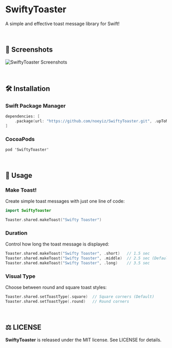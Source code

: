 # SwiftyToaster
A simple and effective toast message library for Swift!

<br>

## 📸 Screenshots
![SwiftyToaster Screenshots](https://github.com/noeyiz/SwiftyToaster/assets/116897060/870999fc-fb60-4c63-a5c4-63a7cd259ad2)

<br>

## 🛠️ Installation
### Swift Package Manager
```swift
dependencies: [
    .package(url: "https://github.com/noeyiz/SwiftyToaster.git", .upToNextMajor(from: "1.0.2"))
]
```

### CocoaPods
```
pod 'SwiftyToaster'
```

<br>

## 🚀 Usage
### Make Toast!
Create simple toast messages with just one line of code:

```swift
import SwiftyToaster

Toaster.shared.makeToast("Swifty Toaster")
```

### Duration
Control how long the toast message is displayed:

```swift
Toaster.shared.makeToast("Swifty Toaster", .short)   // 1.5 sec
Toaster.shared.makeToast("Swifty Toaster", .middle)  // 2.5 sec (Default)
Toaster.shared.makeToast("Swifty Toaster", .long)    // 3.5 sec
```

### Visual Type
Choose between round and square toast styles:

```swift
Toaster.shared.setToastType(.square)  // Square corners (Default)
Toaster.shared.setToastType(.round)   // Round corners
```

<br>

## ⚖️ LICENSE
**SwiftyToaster** is released under the MIT license. See LICENSE for details.
